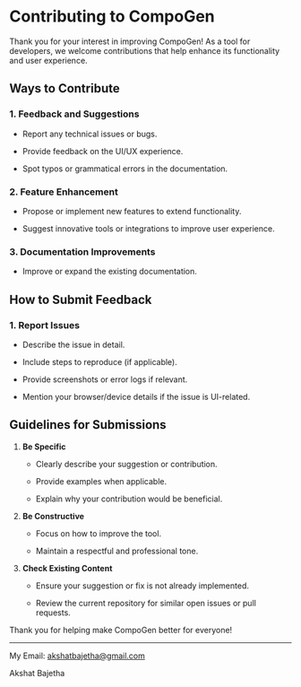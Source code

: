 Contributing to CompoGen
========================

Thank you for your interest in improving CompoGen! As a tool for developers, we welcome contributions that help enhance its functionality and user experience.

Ways to Contribute
------------------

### 1\. Feedback and Suggestions

-   Report any technical issues or bugs.

-   Provide feedback on the UI/UX experience.

-   Spot typos or grammatical errors in the documentation.

### 2\. Feature Enhancement

-   Propose or implement new features to extend functionality.

-   Suggest innovative tools or integrations to improve user experience.

### 3\. Documentation Improvements

-   Improve or expand the existing documentation.

How to Submit Feedback
----------------------

### 1\. Report Issues

-   Describe the issue in detail.

-   Include steps to reproduce (if applicable).

-   Provide screenshots or error logs if relevant.

-   Mention your browser/device details if the issue is UI-related.

Guidelines for Submissions
--------------------------

1.  **Be Specific**

    -   Clearly describe your suggestion or contribution.

    -   Provide examples when applicable.

    -   Explain why your contribution would be beneficial.

2.  **Be Constructive**

    -   Focus on how to improve the tool.

    -   Maintain a respectful and professional tone.

3.  **Check Existing Content**

    -   Ensure your suggestion or fix is not already implemented.

    -   Review the current repository for similar open issues or pull requests.

Thank you for helping make CompoGen better for everyone!

* * * * *

My Email: [akshatbajetha@gmail.com](mailto:akshatbajetha@gmail.com)

Akshat Bajetha
